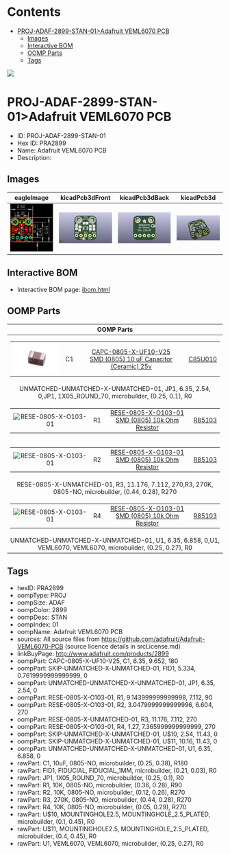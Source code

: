 



Contents
========

* [PROJ-ADAF-2899-STAN-01>Adafruit VEML6070 PCB](#proj-adaf-2899-stan-01adafruit-veml6070-pcb)
	* [Images](#images)
	* [Interactive BOM](#interactive-bom)
	* [OOMP Parts](#oomp-parts)
	* [Tags](#tags)
  
![][im]
# PROJ-ADAF-2899-STAN-01>Adafruit VEML6070 PCB

- ID: PROJ-ADAF-2899-STAN-01
- Hex ID: PRA2899
- Name: Adafruit VEML6070 PCB
- Description: 

## Images
  
  

|eagleImage|kicadPcb3dFront|kicadPcb3dBack|kicadPcb3d|
| :---: | :---: | :---: | :---: |
|[![eagleImage](eagleImage_140.png)](eagleImage_600.png)|[![kicadPcb3dFront](kicadPcb3dFront_140.png)](kicadPcb3dFront_600.png)|[![kicadPcb3dBack](kicadPcb3dBack_140.png)](kicadPcb3dBack_600.png)|[![kicadPcb3d](kicadPcb3d_140.png)](kicadPcb3d_600.png)|

## Interactive BOM

- Interactive BOM page: [ibom.html](kicad/bom/ibom.html)

## OOMP Parts
  

|OOMP Parts|
| :---: |
|<table><tr><td>![CAPC-0805-X-UF10-V25](https://raw.githubusercontent.com/oomlout/oomlout_OOMP_parts/main/CAPC-0805-X-UF10-V25/image_140.jpg)</td><td> C1</td><td>[CAPC-0805-X-UF10-V25<br>SMD (0805) 10 uF Capacitor (Ceramic) 25v](https://github.com/oomlout/oomlout_OOMP_parts/tree/main/CAPC-0805-X-UF10-V25/)</td><td>[C85U010](https://github.com/oomlout/oomlout_OOMP_parts/tree/main/CAPC-0805-X-UF10-V25/)</td></tr></table>|
|UNMATCHED-UNMATCHED-X-UNMATCHED-01, JP1, 6.35, 2.54, 0,JP1, 1X05_ROUND_70, microbuilder, (0.25, 0.1), R0|
|<table><tr><td>![RESE-0805-X-O103-01](https://raw.githubusercontent.com/oomlout/oomlout_OOMP_parts/main/RESE-0805-X-O103-01/image_140.jpg)</td><td> R1</td><td>[RESE-0805-X-O103-01<br>SMD (0805) 10k Ohm Resistor](https://github.com/oomlout/oomlout_OOMP_parts/tree/main/RESE-0805-X-O103-01/)</td><td>[R85103](https://github.com/oomlout/oomlout_OOMP_parts/tree/main/RESE-0805-X-O103-01/)</td></tr></table>|
|<table><tr><td>![RESE-0805-X-O103-01](https://raw.githubusercontent.com/oomlout/oomlout_OOMP_parts/main/RESE-0805-X-O103-01/image_140.jpg)</td><td> R2</td><td>[RESE-0805-X-O103-01<br>SMD (0805) 10k Ohm Resistor](https://github.com/oomlout/oomlout_OOMP_parts/tree/main/RESE-0805-X-O103-01/)</td><td>[R85103](https://github.com/oomlout/oomlout_OOMP_parts/tree/main/RESE-0805-X-O103-01/)</td></tr></table>|
|RESE-0805-X-UNMATCHED-01, R3, 11.176, 7.112, 270,R3, 270K, 0805-NO, microbuilder, (0.44, 0.28), R270|
|<table><tr><td>![RESE-0805-X-O103-01](https://raw.githubusercontent.com/oomlout/oomlout_OOMP_parts/main/RESE-0805-X-O103-01/image_140.jpg)</td><td> R4</td><td>[RESE-0805-X-O103-01<br>SMD (0805) 10k Ohm Resistor](https://github.com/oomlout/oomlout_OOMP_parts/tree/main/RESE-0805-X-O103-01/)</td><td>[R85103](https://github.com/oomlout/oomlout_OOMP_parts/tree/main/RESE-0805-X-O103-01/)</td></tr></table>|
|UNMATCHED-UNMATCHED-X-UNMATCHED-01, U1, 6.35, 6.858, 0,U1, VEML6070, VEML6070, microbuilder, (0.25, 0.27), R0|

## Tags

- hexID: PRA2899
- oompType: PROJ
- oompSize: ADAF
- oompColor: 2899
- oompDesc: STAN
- oompIndex: 01
- oompName: Adafruit VEML6070 PCB
- sources: All source files from https://github.com/adafruit/Adafruit-VEML6070-PCB (source licence details in srcLicense.md)
- linkBuyPage: http://www.adafruit.com/products/2899
- oompPart: CAPC-0805-X-UF10-V25, C1, 6.35, 9.652, 180
- oompPart: SKIP-UNMATCHED-X-UNMATCHED-01, FID1, 5.334, 0.7619999999999999, 0
- oompPart: UNMATCHED-UNMATCHED-X-UNMATCHED-01, JP1, 6.35, 2.54, 0
- oompPart: RESE-0805-X-O103-01, R1, 9.143999999999998, 7.112, 90
- oompPart: RESE-0805-X-O103-01, R2, 3.0479999999999996, 6.604, 270
- oompPart: RESE-0805-X-UNMATCHED-01, R3, 11.176, 7.112, 270
- oompPart: RESE-0805-X-O103-01, R4, 1.27, 7.365999999999999, 270
- oompPart: SKIP-UNMATCHED-X-UNMATCHED-01, U$10, 2.54, 11.43, 0
- oompPart: SKIP-UNMATCHED-X-UNMATCHED-01, U$11, 10.16, 11.43, 0
- oompPart: UNMATCHED-UNMATCHED-X-UNMATCHED-01, U1, 6.35, 6.858, 0
- rawPart: C1, 10uF, 0805-NO, microbuilder, (0.25, 0.38), R180
- rawPart: FID1, FIDUCIAL, FIDUCIAL_1MM, microbuilder, (0.21, 0.03), R0
- rawPart: JP1, 1X05_ROUND_70, microbuilder, (0.25, 0.1), R0
- rawPart: R1, 10K, 0805-NO, microbuilder, (0.36, 0.28), R90
- rawPart: R2, 10K, 0805-NO, microbuilder, (0.12, 0.26), R270
- rawPart: R3, 270K, 0805-NO, microbuilder, (0.44, 0.28), R270
- rawPart: R4, 10K, 0805-NO, microbuilder, (0.05, 0.29), R270
- rawPart: U$10, MOUNTINGHOLE2.5, MOUNTINGHOLE_2.5_PLATED, microbuilder, (0.1, 0.45), R0
- rawPart: U$11, MOUNTINGHOLE2.5, MOUNTINGHOLE_2.5_PLATED, microbuilder, (0.4, 0.45), R0
- rawPart: U1, VEML6070, VEML6070, microbuilder, (0.25, 0.27), R0



[im]: kicadPcb3d_450.png
